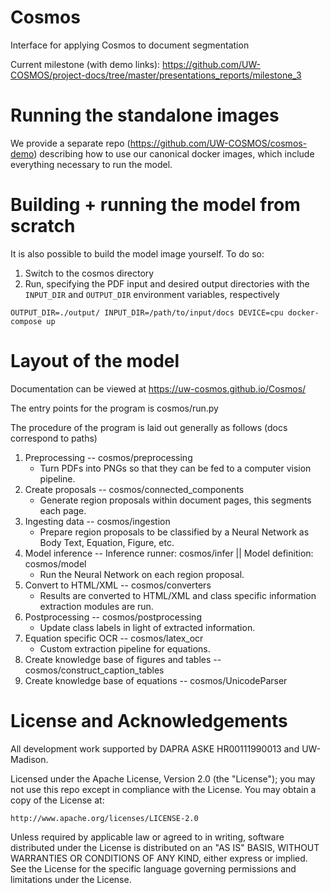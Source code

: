 # Cosmos
Interface for applying Cosmos to document segmentation

Current milestone (with demo links): https://github.com/UW-COSMOS/project-docs/tree/master/presentations_reports/milestone_3

# Running the standalone images
We provide a separate repo (https://github.com/UW-COSMOS/cosmos-demo) describing how to use our canonical docker images, which include everything necessary to run the model.


# Building + running the model from scratch
It is also possible to build the model image yourself. To do so:

1. Switch to the cosmos directory
2. Run, specifying the PDF input and desired output directories with the `INPUT_DIR` and `OUTPUT_DIR` environment variables, respectively

```
OUTPUT_DIR=./output/ INPUT_DIR=/path/to/input/docs DEVICE=cpu docker-compose up
```

# Layout of the model

Documentation can be viewed at https://uw-cosmos.github.io/Cosmos/

The entry points for the program is cosmos/run.py

The procedure of the program is laid out generally as follows (docs correspond to paths)

1. Preprocessing -- cosmos/preprocessing
    - Turn PDFs into PNGs so that they can be fed to a computer vision pipeline.
2. Create proposals -- cosmos/connected_components
    - Generate region proposals within document pages, this segments each page.
3. Ingesting data -- cosmos/ingestion
   - Prepare region proposals to be classified by a Neural Network as Body Text, Equation, Figure, etc.
4. Model inference -- Inference runner: cosmos/infer ||  Model definition: cosmos/model
   - Run the Neural Network on each region proposal.
5. Convert to HTML/XML --  cosmos/converters
   -  Results are converted to HTML/XML and class specific information extraction modules are run.
6. Postprocessing -- cosmos/postprocessing
   - Update class labels in light of extracted information.
7. Equation specific OCR -- cosmos/latex_ocr
   - Custom extraction pipeline for equations.
8. Create knowledge base of figures and tables -- cosmos/construct_caption_tables
9. Create knowledge base of equations -- cosmos/UnicodeParser

# License and Acknowledgements
All development work supported by DAPRA ASKE HR00111990013 and UW-Madison.

Licensed under the Apache License, Version 2.0 (the "License");
you may not use this repo except in compliance with the License.
You may obtain a copy of the License at:

    http://www.apache.org/licenses/LICENSE-2.0

Unless required by applicable law or agreed to in writing, software
distributed under the License is distributed on an "AS IS" BASIS,
WITHOUT WARRANTIES OR CONDITIONS OF ANY KIND, either express or implied.
See the License for the specific language governing permissions and
limitations under the License.
